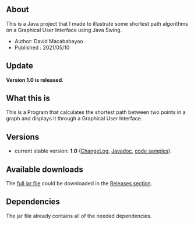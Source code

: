 ## About
This is a Java project that I made to illustrate some shortest path algorithms on a Graphical User Interface using Java Swing.
 * Author: David Macababayao
 * Published : 2021/05/10

## Update

**Version 1.0 is released**.

## What this is

This is a Program that calculates the shortest path between two points in a graph and displays it through a Graphical User Interface.

## Versions

* current stable version: **1.0**
  ([ChangeLog](https://github.com/),
  [Javadoc](http:///index.html), [code
  samples](http://.html)).

## Available downloads
The [full jar file](https://github.com/davidmaca248/ShortestPath/releases/download/1.0/ShortestPath.jar) could be downloaded in the [Releases section](https://github.com/davidmaca248/ShortestPath/releases).

## Dependencies
The jar file already contains all of the needed dependencies.
